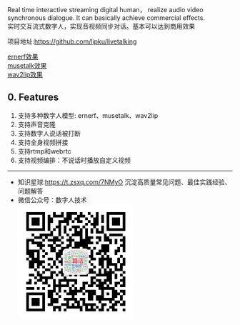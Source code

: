 Real time interactive streaming digital human， realize audio video synchronous dialogue. It can basically achieve commercial effects.  
实时交互流式数字人，实现音视频同步对话。基本可以达到商用效果  

项目地址:<https://github.com/lipku/livetalking>  

[ernerf效果](https://www.bilibili.com/video/BV1PM4m1y7Q2/)  
[musetalk效果](https://www.bilibili.com/video/BV1gm421N7vQ/)  
[wav2lip效果](https://www.bilibili.com/video/BV1Bw4m1e74P/)

## 0. Features
1. 支持多种数字人模型: ernerf、musetalk、wav2lip
2. 支持声音克隆
3. 支持数字人说话被打断
4. 支持全身视频拼接
5. 支持rtmp和webrtc
6. 支持视频编排：不说话时播放自定义视频

---
* 知识星球:<https://t.zsxq.com/7NMyO> 沉淀高质量常见问题、最佳实践经验、问题解答  
* 微信公众号：数字人技术   
![](./assets/qrcode_wechat.jpg)